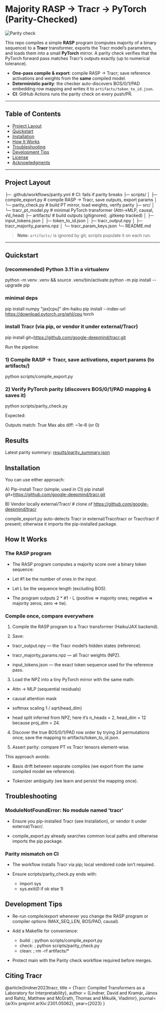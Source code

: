 # Majority RASP → Tracr → PyTorch (Parity-Checked)

![Parity check](https://github.com/DhruvParashar246/Majority-RASP-Program/actions/workflows/parity.yml/badge.svg)

This repo compiles a simple **RASP** program (computes majority of a binary sequence) to a **Tracr** transformer, exports the Tracr model’s parameters, and loads them into a small **PyTorch** mirror. A parity check verifies that the PyTorch forward pass matches Tracr’s outputs exactly (up to numerical tolerance).

- **One-pass compile & export**: compile RASP → Tracr; save reference activations and weights from the **same** compiled model.
- **Deterministic parity**: the checker auto-discovers BOS/0/1/PAD embedding row mapping and writes it to `artifacts/token_to_id.json`.
- **CI**: GitHub Actions runs the parity check on every push/PR.

---

## Table of Contents
- [Project Layout](#project-layout)
- [Quickstart](#quickstart)
- [Installation](#installation)
- [How It Works](#how-it-works)
- [Troubleshooting](#troubleshooting)
- [Development Tips](#development-tips)
- [License](#license)
- [Acknowledgments](#acknowledgments)

---

## Project Layout

├─ .github/workflows/parity.yml # CI: fails if parity breaks
├─ scripts/
│ ├─ compile_export.py # compile RASP → Tracr, save outputs, export params
│ └─ parity_check.py # build PT mirror, load weights, verify parity
├─ src/
│ └─ tracr_pt_model.py # minimal PyTorch transformer (Attn→MLP, causal, √d_head)
├─ artifacts/ # build outputs (gitignored; .gitkeep tracked)
│ ├─ input_tokens.json
│ ├─ token_to_id.json
│ ├─ tracr_output.npy
│ ├─ tracr_majority_params.npz
│ └─ tracr_param_keys.json
└─ README.md


> **Note:** `artifacts/` is ignored by git; scripts populate it on each run.

---

## Quickstart

### (recommended) Python 3.11 in a virtualenv
python -m venv .venv && source .venv/bin/activate
python -m pip install --upgrade pip

### minimal deps
pip install numpy "jax[cpu]" dm-haiku
pip install --index-url https://download.pytorch.org/whl/cpu torch

### install Tracr (via pip, or vendor it under external/Tracr)
pip install git+https://github.com/google-deepmind/tracr.git


Run the pipeline:

### 1) Compile RASP → Tracr, save activations, export params (to artifacts/)
python scripts/compile_export.py

### 2) Verify PyTorch parity (discovers BOS/0/1/PAD mapping & saves it)
python scripts/parity_check.py

Expected:

Outputs match: True
Max abs diff: ~1e-6 (or 0)

## Results
Latest parity summary: [results/parity_summary.json](./results/parity_summary.json)

## Installation

You can use either approach:

A) Pip-install Tracr (simple; used in CI)
pip install git+https://github.com/google-deepmind/tracr.git

B) Vendor locally
external/Tracr/         # clone of https://github.com/google-deepmind/tracr

compile_export.py auto-detects Tracr in external/Tracr/tracr or Tracr/tracr if present; otherwise it imports the pip-installed package.

## How It Works

### The RASP program

* The RASP program computes a majority score over a binary token sequence:

* Let #1 be the number of ones in the input.

* Let L be the sequence length (excluding BOS).

* The program outputs 2 * #1 - L (positive ⇒ majority ones; negative ⇒ majority zeros; zero ⇒ tie).

### Compile once, compare everywhere

1. Compile the RASP program to a Tracr transformer (Haiku/JAX backend).

2. Save:

  * tracr_output.npy — the Tracr model’s hidden states (reference).

  * tracr_majority_params.npz — all Tracr weights (NPZ).

  * input_tokens.json — the exact token sequence used for the reference pass.

3. Load the NPZ into a tiny PyTorch mirror with the same math:

  * Attn → MLP (sequential residuals)

  * causal attention mask

  * softmax scaling 1 / sqrt(head_dim)

  * head split inferred from NPZ; here it’s n_heads = 2, head_dim = 12 because proj_dim = 24.

4. Discover the true BOS/0/1/PAD row order by trying 24 permutations once; save the mapping to artifacts/token_to_id.json.

5. Assert parity: compare PT vs Tracr tensors element-wise.

This approach avoids:

* Basis drift between separate compiles (we export from the same compiled model we reference).

* Tokenizer ambiguity (we learn and persist the mapping once).

## Troubleshooting

### ModuleNotFoundError: No module named 'tracr'

* Ensure you pip-installed Tracr (see Installation), or vendor it under external/Tracr/.

* compile_export.py already searches common local paths and otherwise imports the pip package.

### Parity mismatch on CI

* The workflow installs Tracr via pip; local vendored code isn’t required.

* Ensure scripts/parity_check.py ends with: 
  * import sys
  * sys.exit(0 if ok else 1)

## Development Tips

* Re-run compile/export whenever you change the RASP program or compiler options (MAX_SEQ_LEN, BOS/PAD, causal).

* Add a Makefile for convenience:

  * build:  ; python scripts/compile_export.py
  * check:  ; python scripts/parity_check.py
  * clean:  ; rm -rf artifacts/*

* Protect main with the Parity check workflow required before merges.

## Citing Tracr

@article{lindner2023tracr,
  title = {Tracr: Compiled Transformers as a Laboratory for Interpretability},
  author = {Lindner, David and Kramár, János and Rahtz, Matthew and McGrath, Thomas and Mikulik, Vladimir},
  journal={arXiv preprint arXiv:2301.05062},
  year={2023}
}
